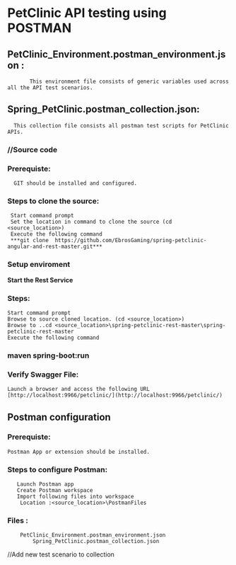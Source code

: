 # PetClinic API testing using POSTMAN

## PetClinic_Environment.postman_environment.json :
           This environment file consists of generic variables used across all the API test scenarios.


## Spring_PetClinic.postman_collection.json:
	  This collection file consists all postman test scripts for PetClinic APIs.


### //Source code
### **Prerequiste**:
	  GIT should be installed and configured.

### Steps to clone the source:
	 Start command prompt
	 Set the location in command to clone the source (cd <source_location>)
	 Execute the following command
	 ***git clone  https://github.com/EbrosGaming/spring-petclinic-angular-and-rest-master.git***



### Setup enviroment

**Start the Rest Service**

### Steps:
	Start command prompt
	Browse to source cloned location. (cd <source_location>)
	Browse to ..cd <source_location>\spring-petclinic-rest-master\spring-petclinic-rest-master
	Execute the following command
### maven spring-boot:run

### Verify Swagger File:
	Launch a browser and access the following URL [http://localhost:9966/petclinic/](http://localhost:9966/petclinic/)
	

## Postman configuration

### Prerequiste: 
	Postman App or extension should be installed.

### Steps to configure Postman:
       Launch Postman app
       Create Postman workspace
       Import following files into workspace
		Location :<source_location>\PostmanFiles
   ### Files : 
		PetClinic_Environment.postman_environment.json
	        Spring_PetClinic.postman_collection.json




//Add new test scenario to collection

